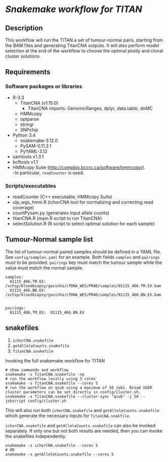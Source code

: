 # *Snakemake workflow for TITAN*

## Description
This workflow will run the TITAN a set of tumour-normal pairs, starting from the BAM files and generating TitanCNA outputs.  It will also perform model selection at the end of the workflow to choose the optimal ploidy and clonal cluster solutions.

## Requirements
### Software packages or libraries
 - R-3.3
   - TitanCNA (v1.15.0)
   		- TitanCNA imports: GenomicRanges, dplyr, data.table, doMC
   - HMMcopy
   - optparse
   - stringr
   - SNPchip
 - Python 3.4 
   - snakemake-3.12.0
   - PySAM-0.11.2.1
   - PyYAML-3.12
 - samtools v1.3.1
 - bcftools v1.1
 - HMMcopy Suite (<http://compbio.bccrc.ca/software/hmmcopy/>).  
 		-In particular, `readCounter` is used.

### Scripts/executables
 - readCounter (C++ executable; HMMcopy Suite)
 - ulp_wgs_hmm.R (ichorCNA tool for normalizing and correcting read coverage)
 - countPysam.py (generates input allele counts)
 - titanCNA.R (main R script to run TitanCNA)
 - selectSolution.R (R script to select optimal solution for each sample)

## Tumour-Normal sample list
The list of tumour-normal paired samples should be defined in a YAML file.  See `config/samples.yaml` for an example.  Both fields `samples` and `pairings` must to be provided.  `pairings` key must match the tumour sample while the value must match the normal sample.
```
samples:
  01115_466.TM.EX:  /xchip/bloodbiopsy/gavinha/cfDNA_WES/PRAD/samples/01115_466.TM.EX.bam
  01115_466.BN.EX:  /xchip/bloodbiopsy/gavinha/cfDNA_WES/PRAD/samples/01115_466.BN.EX.bam


pairings:
  01115_466.TM.EX:  01115_466.BN.EX
```


## snakefiles
1. `ichorCNA.snakefile`
2. `getAlleleCounts.snakefile`
3. `TitanCNA.snakefile`

Invoking the full snakemake workflow for TITAN
```
# show commands and workflow
snakemake -s TitanCNA.snakefile -np
# run the workflow locally using 5 cores
snakemake -s TitanCNA.snakefile --cores 5
# run the workflow on qsub using a maximum of 50 jobs. Broad UGER cluster parameters can be set directly in config/cluster.sh. 
snakemake -s TitanCNA.snakefile --cluster-sync "qsub" -j 50 --jobscript config/cluster.sh
```
This will also run both `ichorCNA.snakefile` and `getAlleleCounts.snakefile` which generate the necessary inputs for `TitanCNA.snakfile`.

`ichorCNA.snakefile` and `getAlleleCounts.snakefile` can also be invoked separately. If only one but not both results are needed, then you can invoke the snakefiles independently.
```
snakemake -s ichorCNA.snakefile --cores 5
# OR
snakemake -s getAlleleCounts.snakefile --cores 5
``` 





